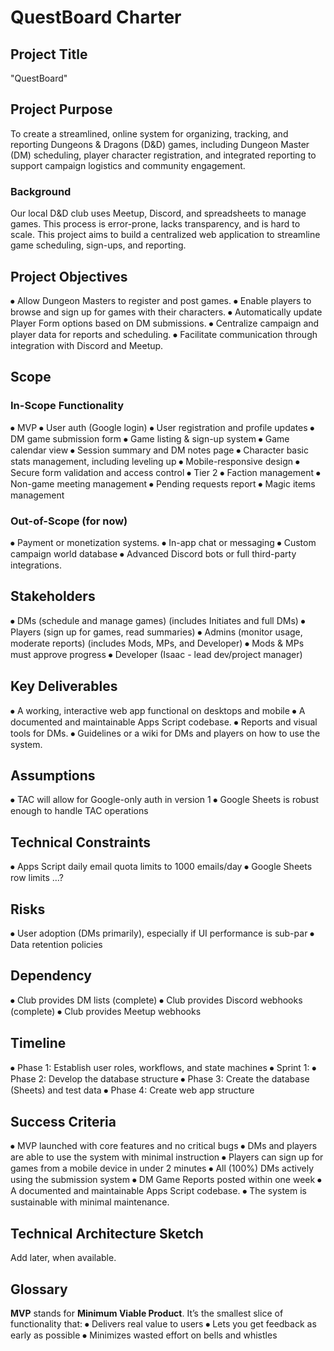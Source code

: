 # QuestBoard Charter

## Project Title
"QuestBoard"
## Project Purpose
To create a streamlined, online system for organizing, tracking, and reporting Dungeons & Dragons (D&D) games, including Dungeon Master (DM) scheduling, player character registration, and integrated reporting to support campaign logistics and community engagement.
### Background
Our local D&D club uses Meetup, Discord, and spreadsheets to manage games. This process is error-prone, lacks transparency, and is hard to scale. This project aims to build a centralized web application to streamline game scheduling, sign-ups, and reporting.
## Project Objectives
⦁	Allow Dungeon Masters to register and post games.
⦁	Enable players to browse and sign up for games with their characters.
⦁	Automatically update Player Form options based on DM submissions.
⦁	Centralize campaign and player data for reports and scheduling.
⦁	Facilitate communication through integration with Discord and Meetup.
## Scope
### In-Scope Functionality
⦁	MVP
⦁	User auth (Google login)
⦁	User registration and profile updates
⦁	DM game submission form
⦁	Game listing & sign-up system
⦁	Game calendar view
⦁	Session summary and DM notes page
⦁	Character basic stats management, including leveling up
⦁	Mobile-responsive design
⦁	Secure form validation and access control
⦁	Tier 2
⦁	Faction management
⦁	Non-game meeting management
⦁	Pending requests report
⦁	Magic items management
### Out-of-Scope (for now)
⦁	Payment or monetization systems.
⦁	In-app chat or messaging
⦁	Custom campaign world database
⦁	Advanced Discord bots or full third-party integrations.
## Stakeholders
⦁	DMs (schedule and manage games) (includes Initiates and full DMs)
⦁	Players (sign up for games, read summaries)
⦁	Admins (monitor usage, moderate reports) (includes Mods, MPs, and Developer)
⦁	Mods & MPs must approve progress
⦁	Developer (Isaac - lead dev/project manager)
## Key Deliverables
⦁	A working, interactive web app functional on desktops and mobile
⦁	A documented and maintainable Apps Script codebase.
⦁	Reports and visual tools for DMs.
⦁	Guidelines or a wiki for DMs and players on how to use the system.
## Assumptions
⦁	TAC will allow for Google-only auth in version 1
⦁	Google Sheets is robust enough to handle TAC operations
## Technical Constraints
⦁	Apps Script daily email quota limits to 1000 emails/day
⦁	Google Sheets row limits …?
## Risks
⦁	User adoption (DMs primarily), especially if UI performance is sub-par
⦁	Data retention policies
## Dependency
⦁	Club provides DM lists (complete)
⦁	Club provides Discord webhooks (complete)
⦁	Club provides Meetup webhooks
## Timeline
⦁	Phase 1: Establish user roles, workflows, and state machines
⦁	Sprint 1:
⦁	Phase 2: Develop the database structure
⦁	Phase 3: Create the database (Sheets) and test data
⦁	Phase 4: Create web app structure
## Success Criteria
⦁	MVP launched with core features and no critical bugs
⦁	DMs and players are able to use the system with minimal instruction
⦁	Players can sign up for games from a mobile device in under 2 minutes
⦁	All (100%) DMs actively using the submission system
⦁	DM Game Reports posted within one week
⦁	A documented and maintainable Apps Script codebase.
⦁	The system is sustainable with minimal maintenance.
## Technical Architecture Sketch
Add later, when available.

## Glossary
**MVP** stands for **Minimum Viable Product**. It’s the smallest slice of functionality that:
⦁	Delivers real value to users
⦁	Lets you get feedback as early as possible
⦁	Minimizes wasted effort on bells and whistles
